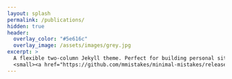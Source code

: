 ```yaml
---
layout: splash
permalink: /publications/
hidden: true
header:
  overlay_color: "#5e616c"
  overlay_image: /assets/images/grey.jpg
excerpt: >
  A flexible two-column Jekyll theme. Perfect for building personal sites, blogs, and portfolios.<br />
  <small><a href="https://github.com/mmistakes/minimal-mistakes/releases/tag/4.20.2">Latest release v4.20.2</a></small>
---
```

